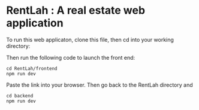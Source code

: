 # RentLah : A real estate web application

To run this web applicaton, clone this file, then cd into your working directory:

Then run the following code to launch the front end:
```
cd RentLah/frontend
npm run dev
```
Paste the link into your browser.
Then go back to the RentLah directory and 
```
cd backend
npm run dev

```

